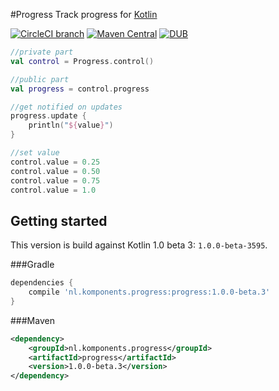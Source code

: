 #Progress
Track progress for [Kotlin](http://kotlinlang.org)

[![CircleCI branch](https://img.shields.io/circleci/project/mplatvoet/progress/master.svg)](https://circleci.com/gh/mplatvoet/progress/tree/master) [![Maven Central](https://img.shields.io/maven-central/v/nl.komponents.progress/progress.svg)](http://search.maven.org/#browse%7C-300825966) [![DUB](https://img.shields.io/dub/l/vibe-d.svg)](https://github.com/mplatvoet/progress/blob/master/LICENSE)

```kt
//private part
val control = Progress.control()

//public part
val progress = control.progress

//get notified on updates
progress.update {
	println("${value}")
}

//set value
control.value = 0.25
control.value = 0.50
control.value = 0.75
control.value = 1.0
```

## Getting started
This version is build against Kotlin 1.0 beta 3: `1.0.0-beta-3595`.

###Gradle
```groovy
dependencies {
    compile 'nl.komponents.progress:progress:1.0.0-beta.3'
}
```

###Maven
```xml
<dependency>
	<groupId>nl.komponents.progress</groupId>
	<artifactId>progress</artifactId>
	<version>1.0.0-beta.3</version>
</dependency>
```